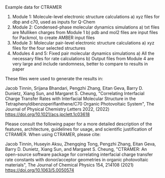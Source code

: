 Example data for CTRAMER

1)	Module 1: Molecule-level electronic structure calculations
	a)	xyz files for dbp and c70, used as inputs for Q-Chem
2)	Module 2: Condensed-phase molecular dynamics simulations
	a)	txt files are Mulliken charges from Module 1
	b)  pdb and mol2 files are input files for Packmol, to create AMBER input files
3)	Module 3: Molecular pair-level electronic structure calculations
	a)	xyz files for the four selected structures
4)	Modules 4 and 5: Fixed pair molecular dynamics simulations
	a)	All the necessary files for rate calculations
	b)  Output files from Module 4 are very large and include randomness, better to compare to results in paper


These files were used to generate the results in:

Jacob Tinnin, Srijana Bhandari, Pengzhi Zhang, Eitan Geva, Barry D. Dunietz, Xiang Sun, and Margaret S. Cheung, "Correlating Interfacial Charge Transfer Rates with Interfacial Molecular Structure in the Tetraphenyldibenzoperiflanthene/C70 Organic Photovoltaic System", The Journal of Physical Chemistry Letters 2022, (2022) https://doi.org/10.1021/acs.jpclett.1c03618

Please consult the following paper for a more detailed description of the features, architecture, guidelines for usage, and scientific justification of CTRAMER. When using CTRAMER, please cite:

Jacob Tinnin, Huseyin Aksu, Zhengqing Tong, Pengzhi Zhang, Eitan Geva, Barry D. Dunietz, Xiang Sun, and Margaret S. Cheung, "CTRAMER: An open-source software package for correlating interfacial charge transfer rate constants with donor/acceptor geometries in organic photovoltaic materials", The Journal of Chemical Physics 154, 214108 (2021) https://doi.org/10.1063/5.0050574